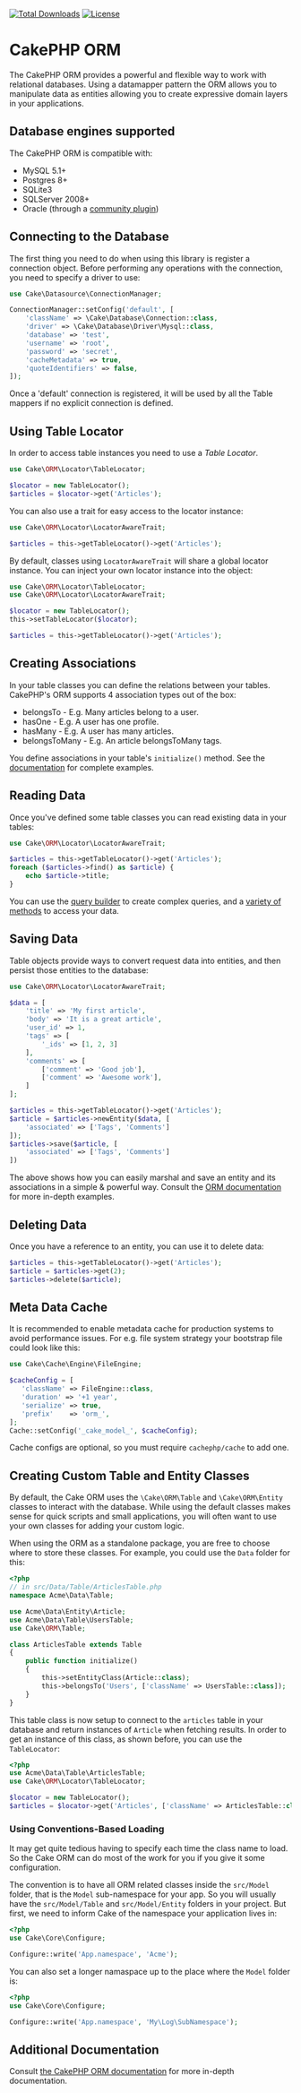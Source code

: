 [![Total Downloads](https://img.shields.io/packagist/dt/cakephp/orm.svg?style=flat-square)](https://packagist.org/packages/cakephp/orm)
[![License](https://img.shields.io/badge/license-MIT-blue.svg?style=flat-square)](LICENSE.txt)

# CakePHP ORM

The CakePHP ORM provides a powerful and flexible way to work with relational
databases. Using a datamapper pattern the ORM allows you to manipulate data as
entities allowing you to create expressive domain layers in your applications.

## Database engines supported

The CakePHP ORM is compatible with:

* MySQL 5.1+
* Postgres 8+
* SQLite3
* SQLServer 2008+
* Oracle (through a [community plugin](https://github.com/CakeDC/cakephp-oracle-driver))

## Connecting to the Database

The first thing you need to do when using this library is register a connection
object.  Before performing any operations with the connection, you need to
specify a driver to use:

```php
use Cake\Datasource\ConnectionManager;

ConnectionManager::setConfig('default', [
	'className' => \Cake\Database\Connection::class,
	'driver' => \Cake\Database\Driver\Mysql::class,
	'database' => 'test',
	'username' => 'root',
	'password' => 'secret',
	'cacheMetadata' => true,
	'quoteIdentifiers' => false,
]);
```

Once a 'default' connection is registered, it will be used by all the Table
mappers if no explicit connection is defined.

## Using Table Locator

In order to access table instances you need to use a *Table Locator*.

```php
use Cake\ORM\Locator\TableLocator;

$locator = new TableLocator();
$articles = $locator->get('Articles');
```

You can also use a trait for easy access to the locator instance:

```php
use Cake\ORM\Locator\LocatorAwareTrait;

$articles = this->getTableLocator()->get('Articles');
```

By default, classes using `LocatorAwareTrait` will share a global locator instance.
You can inject your own locator instance into the object:

```php
use Cake\ORM\Locator\TableLocator;
use Cake\ORM\Locator\LocatorAwareTrait;

$locator = new TableLocator();
this->setTableLocator($locator);

$articles = this->getTableLocator()->get('Articles');
```

## Creating Associations

In your table classes you can define the relations between your tables. CakePHP's ORM
supports 4 association types out of the box:

* belongsTo - E.g. Many articles belong to a user.
* hasOne - E.g. A user has one profile.
* hasMany - E.g. A user has many articles.
* belongsToMany - E.g. An article belongsToMany tags.

You define associations in your table's `initialize()` method. See the
[documentation](https://book.cakephp.org/4/en/orm/associations.html) for
complete examples.

## Reading Data

Once you've defined some table classes you can read existing data in your tables:

```php
use Cake\ORM\Locator\LocatorAwareTrait;

$articles = this->getTableLocator()->get('Articles');
foreach ($articles->find() as $article) {
	echo $article->title;
}
```

You can use the [query builder](https://book.cakephp.org/4/en/orm/query-builder.html) to create
complex queries, and a [variety of methods](https://book.cakephp.org/4/en/orm/retrieving-data-and-resultsets.html)
to access your data.

## Saving Data

Table objects provide ways to convert request data into entities, and then persist
those entities to the database:

```php
use Cake\ORM\Locator\LocatorAwareTrait;

$data = [
	'title' => 'My first article',
	'body' => 'It is a great article',
	'user_id' => 1,
	'tags' => [
		'_ids' => [1, 2, 3]
	],
	'comments' => [
		['comment' => 'Good job'],
		['comment' => 'Awesome work'],
	]
];

$articles = this->getTableLocator()->get('Articles');
$article = $articles->newEntity($data, [
	'associated' => ['Tags', 'Comments']
]);
$articles->save($article, [
	'associated' => ['Tags', 'Comments']
])
```

The above shows how you can easily marshal and save an entity and its
associations in a simple & powerful way. Consult the [ORM documentation](https://book.cakephp.org/4/en/orm/saving-data.html)
for more in-depth examples.

## Deleting Data

Once you have a reference to an entity, you can use it to delete data:

```php
$articles = this->getTableLocator()->get('Articles');
$article = $articles->get(2);
$articles->delete($article);
```

## Meta Data Cache

It is recommended to enable metadata cache for production systems to avoid performance issues.
For e.g. file system strategy your bootstrap file could look like this:

```php
use Cake\Cache\Engine\FileEngine;

$cacheConfig = [
   'className' => FileEngine::class,
   'duration' => '+1 year',
   'serialize' => true,
   'prefix'    => 'orm_',
];
Cache::setConfig('_cake_model_', $cacheConfig);
```

Cache configs are optional, so you must require ``cachephp/cache`` to add one.

## Creating Custom Table and Entity Classes

By default, the Cake ORM uses the `\Cake\ORM\Table` and `\Cake\ORM\Entity` classes to
interact with the database. While using the default classes makes sense for
quick scripts and small applications, you will often want to use your own
classes for adding your custom logic.

When using the ORM as a standalone package, you are free to choose where to
store these classes. For example, you could use the `Data` folder for this:

```php
<?php
// in src/Data/Table/ArticlesTable.php
namespace Acme\Data\Table;

use Acme\Data\Entity\Article;
use Acme\Data\Table\UsersTable;
use Cake\ORM\Table;

class ArticlesTable extends Table
{
    public function initialize()
    {
        this->setEntityClass(Article::class);
        this->belongsTo('Users', ['className' => UsersTable::class]);
    }
}
```

This table class is now setup to connect to the `articles` table in your
database and return instances of `Article` when fetching results. In order to
get an instance of this class, as shown before, you can use the `TableLocator`:

```php
<?php
use Acme\Data\Table\ArticlesTable;
use Cake\ORM\Locator\TableLocator;

$locator = new TableLocator();
$articles = $locator->get('Articles', ['className' => ArticlesTable::class]);
```

### Using Conventions-Based Loading

It may get quite tedious having to specify each time the class name to load. So
the Cake ORM can do most of the work for you if you give it some configuration.

The convention is to have all ORM related classes inside the `src/Model` folder,
that is the `Model` sub-namespace for your app. So you will usually have the
`src/Model/Table` and `src/Model/Entity` folders in your project. But first, we
need to inform Cake of the namespace your application lives in:

```php
<?php
use Cake\Core\Configure;

Configure::write('App.namespace', 'Acme');
```

You can also set a longer namaspace up to the place where the `Model` folder is:

```php
<?php
use Cake\Core\Configure;

Configure::write('App.namespace', 'My\Log\SubNamespace');
```


## Additional Documentation

Consult [the CakePHP ORM documentation](https://book.cakephp.org/4/en/orm.html)
for more in-depth documentation.
